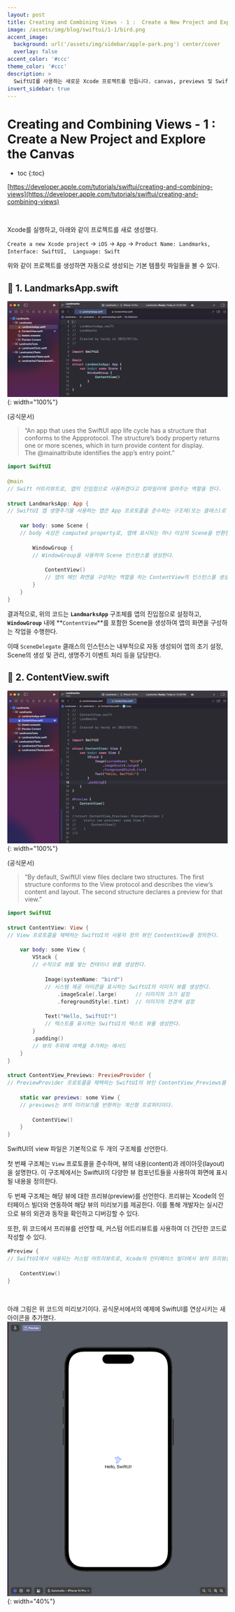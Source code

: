 ```yaml
---
layout: post
title: Creating and Combining Views - 1 :  Create a New Project and Explore the Canvas
image: /assets/img/blog/swiftui/1-1/bird.png
accent_image: 
  background: url('/assets/img/sidebar/apple-park.png') center/cover
  overlay: false
accent_color: '#ccc'
theme_color: '#ccc'
description: >
  SwiftUI를 사용하는 새로운 Xcode 프로젝트를 만듭니다. canvas, previews 및 SwiftUI 템플릿 코드를 살펴봅니다.
invert_sidebar: true
---
```


# Creating and Combining Views - 1 : Create a New Project and Explore the Canvas

* toc
{:toc}

[https://developer.apple.com/tutorials/swiftui/creating-and-combining-views](https://developer.apple.com/tutorials/swiftui/creating-and-combining-views)

<br>

Xcode를 실행하고, 아래와 같이 프로젝트를 새로 생성했다.

`Create a new Xcode project` → `iOS` → `App` → `Product Name: Landmarks,  Interface: SwiftUI,  Language: Swift`

위와 같이 프로젝트를 생성하면 자동으로 생성되는 기본 템플릿 파일들을 볼 수 있다.


## 📘 1. LandmarksApp.swift

![landmarksapp.swift](/assets/img/blog/swiftui/1-1/landmarksapp.png){: width="100%"}

(공식문서)
> “An app that uses the SwiftUI app life cycle has a structure that conforms to the Appprotocol. The structure’s body property returns one or more scenes, which in turn provide content for display. The @mainattribute identifies the app’s entry point.”

```swift
import SwiftUI

@main
// Swift 어트리뷰트로, 앱의 진입점으로 사용하겠다고 컴파일러에 알려주는 역할을 한다.

struct LandmarksApp: App {
// SwiftUI 앱 생명주기를 사용하는 앱은 App 프로토콜을 준수하는 구조체(또는 클래스)로 정의된다.

    var body: some Scene {
    // body 속성은 computed property로, 앱에 표시되는 하나 이상의 Scene을 반환한다.

        WindowGroup {
        // WindowGroup을 사용하여 Scene 인스턴스를 생성한다.

            ContentView()
            // 앱의 메인 화면을 구성하는 역할을 하는 ContentView의 인스턴스를 생성한다.
        }
    }
}
```

결과적으로, 위의 코드는 **`LandmarksApp`** 구조체를 앱의 진입점으로 설정하고, **`WindowGroup`** 내에 **`ContentView`**를 포함한 Scene을 생성하여 앱의 화면을 구성하는 작업을 수행한다. 

이때 `SceneDelegate` 클래스의 인스턴스는 내부적으로 자동 생성되어 앱의 초기 설정, Scene의 생성 및 관리, 생명주기 이벤트 처리 등을 담당한다.


## 📘 2. ContentView.swift

![contentview.swift](/assets/img/blog/swiftui/1-1/contentview.png){: width="100%"}

(공식문서)
> “By default, SwiftUI view files declare two structures. The first structure conforms to the View protocol and describes the view’s content and layout. The second structure declares a preview for that view.”

```swift
import SwiftUI

struct ContentView: View {
// View 프로토콜을 채택하는 SwiftUI의 사용자 정의 뷰인 ContentView를 정의한다.

    var body: some View {
        VStack {
        // 수직으로 뷰를 쌓는 컨테이너 뷰를 생성한다.

            Image(systemName: "bird")
            // 시스템 제공 아이콘을 표시하는 SwiftUI의 이미지 뷰를 생성한다.
                .imageScale(.large)      // 이미지의 크기 설정
                .foregroundStyle(.tint)  // 이미지의 전경색 설정

            Text("Hello, SwiftUI!")
            // 텍스트를 표시하는 SwiftUI의 텍스트 뷰를 생성한다.
        }
        .padding()
        // 뷰의 주위에 여백을 추가하는 메서드
    }
}

struct ContentView_Previews: PreviewProvider {
// PreviewProvider 프로토콜을 채택하는 SwiftUI의 뷰인 ContentView_Previews를 정의한다.

    static var previews: some View {
    // previews는 뷰의 미리보기를 반환하는 계산형 프로퍼티이다.

        ContentView()
    }
}
```

SwiftUI의 view 파일은 기본적으로 두 개의 구조체를 선언한다.

첫 번째 구조체는 `View` 프로토콜을 준수하며, 뷰의 내용(content)과 레이아웃(layout)을 설명한다.
이 구조체에서는 SwiftUI의 다양한 뷰 컴포넌트들을 사용하여 화면에 표시될 내용을 정의한다.

두 번째 구조체는 해당 뷰에 대한 프리뷰(preview)를 선언한다. 프리뷰는 Xcode의 인터페이스 빌더와 연동하여 해당 뷰의 미리보기를 제공한다. 이를 통해 개발자는 실시간으로 뷰의 외관과 동작을 확인하고 디버깅할 수 있다.

또한, 위 코드에서 프리뷰를 선언할 때, 커스텀 어트리뷰트를 사용하여 더 간단한 코드로 작성할 수 있다.
```swift
#Preview {
// SwiftUI에서 사용되는 커스텀 어트리뷰트로, Xcode의 인터페이스 빌더에서 뷰의 프리뷰를 제공하기 위해 사용

    ContentView()
}
```

<br>

아래 그림은 위 코드의 미리보기이다. 공식문서에서의 예제에 SwiftUI를 연상시키는 새 아이콘을 추가했다.
![contentview.swift](/assets/img/blog/swiftui/1-1/preview.png){: width="40%"}
